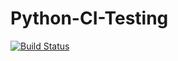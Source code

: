 # Python-CI-Testing

[![Build Status](https://travis-ci.org/MichaelTSakai/Python-CI-Testing.svg)](https://travis-ci.org/MichaelTSakai/Python-CI-Testing)
